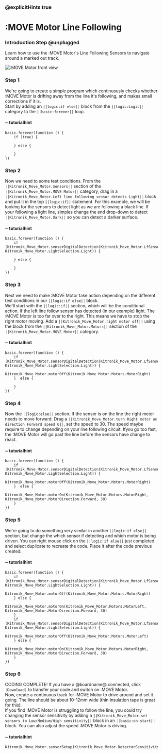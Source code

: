 ### @explicitHints true

# :MOVE Motor Line Following

### Introduction Step @unplugged
Learn how to use the :MOVE Motor's Line Following Sensors to navigate around a marked out track.

![:MOVE Motor front view](https://KitronikLtd.github.io/pxt-kitronik-move-motor/assets/move-motor-front.jpg)

### Step 1
We're going to create a simple program which continuously checks whether :MOVE Motor is drifting away from the line it's following, and makes small corrections if it is.  
Start by adding an ``||logic:if else||`` block from the ``||logic:Logic||`` category to the ``||basic:forever||`` loop. 

#### ~ tutorialhint
```blocks
basic.forever(function () {
    if (true) {
        
    } else {
        
    }
})
```

### Step 2
Now we need to some test conditions. From the ``||Kitronik_Move_Motor.Sensors||`` section of the ``||Kitronik_Move_Motor.MOVE Motor||`` category, drag in a ``||Kitronik_Move_Motor.Left line following sensor detects Light||`` block and put it in the top ``||logic:if||`` statement. For this example, we will be looking for the sensors to detect light as we are following a black line. If your following a light line, simples change the end drop-down to detect ``||Kitronik_Move_Motor.Dark||`` so you can detect a darker surface. 

#### ~ tutorialhint
```blocks
basic.forever(function () {
    if (Kitronik_Move_Motor.sensorDigitalDetection(Kitronik_Move_Motor.LfSensor.Left, Kitronik_Move_Motor.LightSelection.Light)) {
        
    } else {
        
    }
})
```

### Step 3
Next we need to make :MOVE Motor take action depending on the different test conditions in our ``||logic:if else||`` block.  
We'll start with the ``||logic:if||`` section, which will be the conditional action. If the left line follow sensor has detected (in our example) light.  The :MOVE Motor is too far over to the right.  This means we have to stop the right motor moving. Add a ``||Kitronik_Move_Motor.right motor off||`` using the block from the ``||Kitronik_Move_Motor.Motors||`` section of the ``||Kitronik_Move_Motor.MOVE Motor||`` category. 

#### ~ tutorialhint
```blocks
basic.forever(function () {
    if (Kitronik_Move_Motor.sensorDigitalDetection(Kitronik_Move_Motor.LfSensor.Left, Kitronik_Move_Motor.LightSelection.Light)) {
        Kitronik_Move_Motor.motorOff(Kitronik_Move_Motor.Motors.MotorRight)
    }  else {
        
    }
})
```

### Step 4
Now the ``||logic:else||`` section. If the sensor is on the line the right motor needs to move forward. Drag a ``||Kitronik_Move_Motor.turn Right motor on direction Forward speed 0||``, set the speed to 30. The speed maybe require to change depending on your line following circuit.  Ifyou go too fast, the :MOVE Motor will go past the line before the sensors have change to react.

#### ~ tutorialhint
```blocks
basic.forever(function () {
    if (Kitronik_Move_Motor.sensorDigitalDetection(Kitronik_Move_Motor.LfSensor.Left, Kitronik_Move_Motor.LightSelection.Light)) {
        Kitronik_Move_Motor.motorOff(Kitronik_Move_Motor.Motors.MotorRight)
    }  else {
        Kitronik_Move_Motor.motorOn(Kitronik_Move_Motor.Motors.MotorRight, Kitronik_Move_Motor.MotorDirection.Forward, 30)
    }
})
```

### Step 5
We're going to do something very similar in another ``||logic:if else||`` section, but change the which sensor if detecting and which motor is being driven. You can right mouse click on the ``||logic:if else||`` just completed and select duplicate to recreate the code.  Place it after the code previous created.
#### ~ tutorialhint
```blocks
basic.forever(function () {
    if (Kitronik_Move_Motor.sensorDigitalDetection(Kitronik_Move_Motor.LfSensor.Right, Kitronik_Move_Motor.LightSelection.Light)) {
        Kitronik_Move_Motor.motorOff(Kitronik_Move_Motor.Motors.MotorRight)
    } else {
        Kitronik_Move_Motor.motorOn(Kitronik_Move_Motor.Motors.MotorLeft, Kitronik_Move_Motor.MotorDirection.Forward, 30)
    }
    if (Kitronik_Move_Motor.sensorDigitalDetection(Kitronik_Move_Motor.LfSensor.Left, Kitronik_Move_Motor.LightSelection.Light)) {
        Kitronik_Move_Motor.motorOff(Kitronik_Move_Motor.Motors.MotorLeft)
    } else {
        Kitronik_Move_Motor.motorOn(Kitronik_Move_Motor.Motors.MotorRight, Kitronik_Move_Motor.MotorDirection.Forward, 30)
    }
})
```

### Step 6
CODING COMPLETE! If you have a @boardname@ connected, click ``|Download|`` to transfer your code and switch on :MOVE Motor.  
Now, create a continuous track for :MOVE Motor to drive around and set it going. The line should be about 10-12mm wide (thin insulation tape is great for this).  
If you find :MOVE Motor is struggling to follow the line, you could try changing the sensor sensitivity by adding a ``||Kitronik_Move_Motor.set sensors to Low/Medium/High sensitivity||`` block in an ``||basic:on start||`` block. You can also adjust the speed :MOVE Motor is driving.

#### ~ tutorialhint
```blocks
Kitronik_Move_Motor.sensorSetup(Kitronik_Move_Motor.DetectorSensitivity.High)
```